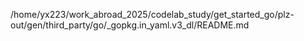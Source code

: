 /home/yx223/work_abroad_2025/codelab_study/get_started_go/plz-out/gen/third_party/go/_gopkg.in_yaml.v3_dl/README.md